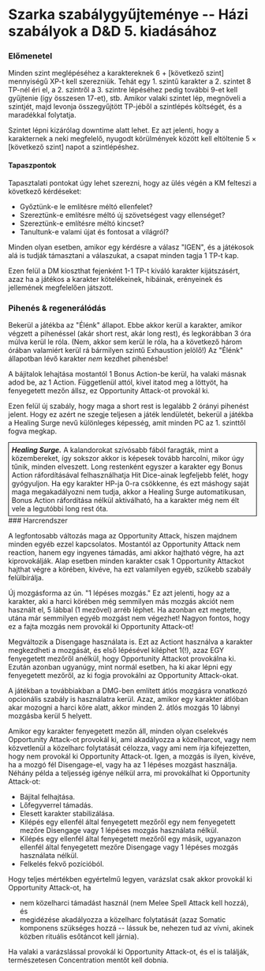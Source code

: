 # Szarka szabálygyűjteménye -- Házi szabályok a D&D 5. kiadásához

### Előmenetel

Minden szint meglépéséhez a karaktereknek 6 + [következő szint] mennyiségű XP-t kell szerezniük. Tehát egy 1. szintű karakter a 2. szintet 8 TP-nél éri el, a 2. szintről a 3. szintre lépéséhez pedig további 9-et kell gyűjtenie (így összesen 17-et), stb. Amikor valaki szintet lép, megnöveli a szintjét, majd levonja összegyűjtött TP-jéből a szintlépés költségét, és a maradékkal folytatja.

Szintet lépni kizárólag downtime alatt lehet. Ez azt jelenti, hogy a karakternek a neki megfelelő, nyugodt körülmények között kell eltöltenie 5 × [következő szint] napot a szintlépéshez.

#### Tapaszpontok

Tapasztalati pontokat úgy lehet szerezni, hogy az ülés végén a KM felteszi a következő kérdéseket:

* Győztünk-e le említésre méltó ellenfelet?
* Szereztünk-e említésre méltó új szövetségest vagy ellenséget?
* Szereztünk-e említésre méltó kincset?
* Tanultunk-e valami újat és fontosat a világról?

Minden olyan esetben, amikor egy kérdésre a válasz "IGEN", és a játékosok alá is tudják támasztani a válaszukat, a csapat minden tagja 1 TP-t kap.

Ezen felül a DM kioszthat fejenként 1-1 TP-t kiváló karakter kijátszásért, azaz ha a játékos a karakter kötelékeinek, hibáinak, erényeinek és jellemének megfelelően játszott.

### Pihenés & regenerálódás

Bekerül a játékba az "Élénk" állapot. Ebbe akkor kerül a karakter, amikor végzett a pihenéssel (akár short rest, akár long rest), és legkorábban 3 óra múlva kerül le róla. (Nem, akkor sem kerül le róla, ha a következő három órában valamiért kerül rá bármilyen szintű Exhaustion jelölő!) Az "Élénk" állapotban lévő karakter *nem* kezdhet pihenésbe!

A bájitalok lehajtása mostantól 1 Bonus Action-be kerül, ha valaki másnak adod be, az 1 Action. Függetlenül attól, kivel itatod meg a löttyöt, ha fenyegetett mezőn állsz, ez Opportunity Attack-ot provokál ki.

Ezen felül új szabály, hogy maga a short rest is legalább 2 órányi pihenést jelent. Hogy ez azért ne szegje teljesen a játék lendületét, bekerül a játékba a Healing Surge nevű különleges képesség, amit minden PC az 1. szinttől fogva megkap.

<div style='border: 1px black solid; padding: 6px;'>
<strong><em>Healing Surge.</strong></em> A kalandorokat szívósabb fából faragták, mint a közembereket, így sokszor akkor is képesek tovább harcolni, mikor úgy tűnik, minden elveszett. Long restenként egyszer a karakter egy Bonus Action ráfordításával felhasználhatja Hit Dice-ainak legfeljebb felét, hogy gyógyuljon. Ha egy karakter HP-ja 0-ra csökkenne, és ezt máshogy saját maga megakadályozni nem tudja, akkor a Healing Surge automatikusan, Bonus Action ráfordítása nélkül aktiválható, ha a karakter még nem élt vele a legutóbbi long rest óta.
</div>
### Harcrendszer

A legfontosabb változás maga az Opportunity Attack, hiszen majdnem minden egyéb ezzel kapcsolatos. Mostantól az Opportunity Attack nem reaction, hanem egy ingyenes támadás, ami akkor hajtható végre, ha azt kiprovokálják. Alap esetben minden karakter csak 1 Opportunity Attackot hajthat végre a körében, kivéve, ha ezt valamilyen egyéb, szűkebb szabály felülbírálja.

Új mozgásforma az ún. "1 lépéses mozgás." Ez azt jelenti, hogy az a karakter, aki a harci körében még semmilyen más mozgás akciót nem használt el, 5 lábbal (1 mezővel) arréb léphet. Ha azonban ezt megtette, utána már semmilyen egyéb mozgást nem végezhet! Nagyon fontos, hogy ez a fajta mozgás nem provokál ki Opportunity Attack-ot!

Megváltozik a Disengage használata is. Ezt az Actiont használva a karakter megkezdheti a mozgását, és első lépésével kiléphet 1(!), azaz EGY fenyegetett mezőről anélkül, hogy Opportunity Attackot provokálna ki. Ezután azonban ugyanúgy, mint normál esetben, ha ki akar lépni egy fenyegetett mezőről, az ki fogja provokálni az Opportunity Attack-okat.

A játékban a továbbiakban a DMG-ben említett átlós mozgásra vonatkozó opcionális szabály is használatra kerül. Azaz, amikor egy karakter átlóban akar mozogni a harci köre alatt, akkor minden 2. átlós mozgás 10 lábnyi mozgásba kerül 5 helyett.

Amikor egy karakter fenyegetett mezőn áll, minden olyan cselekvés Opportunity Attack-ot provokál ki, ami akadályozza a közelharcot, vagy nem közvetlenül a közelharc folytatását célozza, vagy ami nem írja kifejezetten, hogy nem provokál ki Opportunity Attack-ot. Igen, a mozgás is ilyen, kivéve, ha a mozgó fél Disengage-el, vagy ha az 1 lépéses mozgást használja. Néhány példa a teljesség igénye nélkül arra, mi provokálhat ki Opportunity Attack-ot:

* Bájital felhajtása.
* Lőfegyverrel támadás.
* Elesett karakter stabilizálása.
* Kilépés egy ellenfél által fenyegetett mezőről egy nem fenyegetett mezőre Disengage vagy 1 lépéses mozgás használata nélkül.
* Kilépés egy ellenfél által fenyegetett mezőről egy másik, ugyanazon ellenfél által fenyegetett mezőre Disengage vagy 1 lépéses mozgás használata nélkül.
* Felkelés fekvő pozícióból.

Hogy teljes mértékben egyértelmű legyen, varázslat csak akkor provokál ki Opportunity Attack-ot, ha

* nem közelharci támadást használ (nem Melee Spell Attack kell hozzá), és
* megidézése akadályozza a közelharc folytatását (azaz Somatic komponens szükséges hozzá -- lássuk be, nehezen tud az vívni, akinek közben rituális esőtáncot kell járnia).

Ha valaki a varázslással provokál ki Opportunity Attack-ot, és el is találják, természetesen Concentration mentőt kell dobnia.

